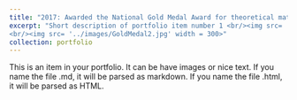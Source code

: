 ```yaml
---
title: "2017: Awarded the National Gold Medal Award for theoretical mathematical project competition, titled The Investigation of the Sums of Powers for the First n Positive Integers. Issued by Thai Ministry of Education."
excerpt: "Short description of portfolio item number 1 <br/><img src= '../images/GoldMedal1.jpg' width = 300> 
<br/><img src= '../images/GoldMedal2.jpg' width = 300>"
collection: portfolio
---
```


This is an item in your portfolio. It can be have images or nice text. If you name the file .md, it will be parsed as markdown. If you name the file .html, it will be parsed as HTML. 